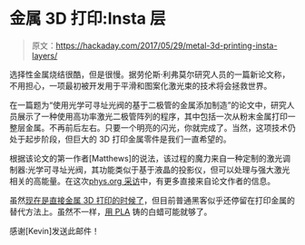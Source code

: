 # 金属 3D 打印:Insta 层

> 原文：<https://hackaday.com/2017/05/29/metal-3d-printing-insta-layers/>

选择性金属烧结很酷，但是很慢。据劳伦斯·利弗莫尔研究人员的一篇新论文称，不用担心，一项最初被开发用于平滑和图案化激光束的技术将会拯救世界。

在一篇题为“使用光学可寻址光阀的基于二极管的金属添加制造”的论文中，研究人员展示了一种使用高功率激光二极管阵列的程序，其中包括一次从粉末金属打印一整层金属。不再前后左右。只要一个明亮的闪光，你就完成了。当然，这项技术仍处于起步阶段，但巨大的 3D 打印金属零件是我们一直希望的。

根据该论文的第一作者[Matthews]的说法，该过程的魔力来自一种定制的激光调制器:光学可寻址光阀，其功能类似于基于液晶的投影仪，但可以处理与强大激光相关的高能量。在这次[phys.org 采访](https://phys.org/news/2017-05-technology-revolutionize-d.html#jCp)中，有更多直接来自论文作者的信息。

虽然[现在是直接金属 3D 打印的时候了](http://hackaday.com/2016/05/19/its-time-for-direct-metal-3d-printing/)，但目前普通黑客似乎还停留在打印金属的替代方法上。虽然不一样，[用 PLA](http://hackaday.com/2015/12/27/pewter-casting-with-pla/) 铸的白蜡可能就够了。

感谢[Kevin]发送此邮件！